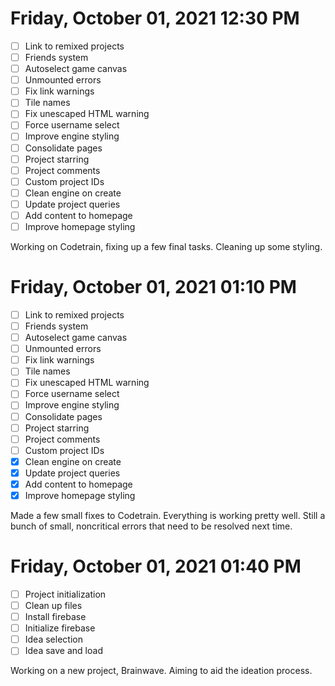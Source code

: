 # Friday, October 01, 2021 12:30 PM
- [ ] Link to remixed projects
- [ ] Friends system
- [ ] Autoselect game canvas
- [ ] Unmounted errors
- [ ] Fix link warnings
- [ ] Tile names
- [ ] Fix unescaped HTML warning
- [ ] Force username select
- [ ] Improve engine styling
- [ ] Consolidate pages
- [ ] Project starring
- [ ] Project comments
- [ ] Custom project IDs
- [ ] Clean engine on create
- [ ] Update project queries
- [ ] Add content to homepage
- [ ] Improve homepage styling

Working on Codetrain, fixing up a few final tasks. Cleaning up some styling.

# Friday, October 01, 2021 01:10 PM
- [ ] Link to remixed projects
- [ ] Friends system
- [ ] Autoselect game canvas
- [ ] Unmounted errors
- [ ] Fix link warnings
- [ ] Tile names
- [ ] Fix unescaped HTML warning
- [ ] Force username select
- [ ] Improve engine styling
- [ ] Consolidate pages
- [ ] Project starring
- [ ] Project comments
- [ ] Custom project IDs
- [X] Clean engine on create
- [X] Update project queries
- [X] Add content to homepage
- [X] Improve homepage styling

Made a few small fixes to Codetrain. Everything is working pretty well.
Still a bunch of small, noncritical errors that need to be resolved next time.

# Friday, October 01, 2021 01:40 PM
- [ ] Project initialization
- [ ] Clean up files
- [ ] Install firebase
- [ ] Initialize firebase
- [ ] Idea selection
- [ ] Idea save and load

Working on a new project, Brainwave. Aiming to aid the ideation process.
